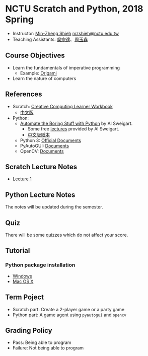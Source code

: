 # NCTU Scratch and Python, 2018 Spring

+   Instructor: [Min-Zheng Shieh](mailto:mzshieh@nctu.edu.tw) mzshieh@nctu.edu.tw
+   Teaching Assistants: [吳宗達](mailto:edison1998402@gmail.com)、[周玉鑫](mailto:yqkqknct@gmail.com) 

## Course Objectives

+   Learn the fundamentals of imperative programming
	+ Example: [Origami](https://hackmd.io/s/HyKMpeS_G)
+   Learn the nature of computers

## References

+   Scratch: [Creative Computing Learner Workbook](http://scratched.gse.harvard.edu/guide/files/CreativeComputing20140820_LearnerWorkbook.pdf)
    +   [中文版](http://scratched.gse.harvard.edu/resources/traditional-chinese-translation-scratch-curriculum-guide)
+   Python: 
    + [Automate the Boring Stuff with Python](https://automatetheboringstuff.com/) by Al Sweigart.
        +   Some free [lectures](https://www.youtube.com/playlist?list=PL0-84-yl1fUnRuXGFe_F7qSH1LEnn9LkW) provided by Al Sweigart.
        +   [中文版紙本](https://www.tenlong.com.tw/products/9789864762729)
    +   Python 3: [Official Documents](https://docs.python.org/3/)
    +   PyAutoGUI: [Documents](https://pyautogui.readthedocs.io/en/latest/)
    +   OpenCV: [Documents](https://docs.opencv.org/)

## Scratch Lecture Notes

+ [Lecture 1](https://hackmd.io/s/HyKMpeS_G)

## Python Lecture Notes

The notes will be updated during the semester.

## Quiz

There will be some quizzes which do not affect your score.

## Tutorial

### Python package installation
+ [Windows](https://hackmd.io/s/SkBB5Kjwz)
+ [Mac OS X](https://hackmd.io/s/HJe4WpzOG)

## Term Poject

+ Scratch part: Create a 2-player game or a party game
+ Python part: A game agent using `pyautogui` and `opencv`

## Grading Policy

+   Pass: Being able to program
+   Failure: Not being able to program
